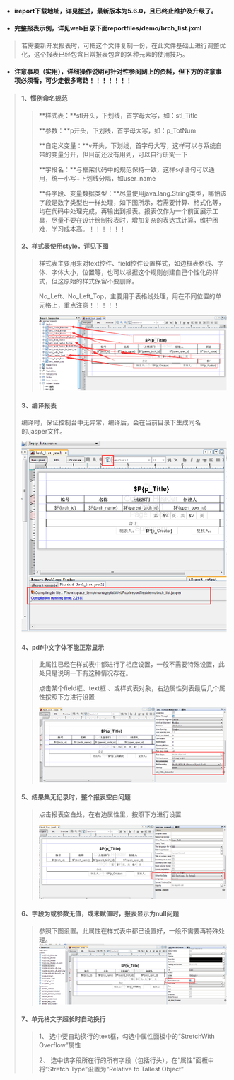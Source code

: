 * #### ireport下载地址，详见[概述](/README.md)，最新版本为5.6.0，且已终止维护及升级了。
* #### 完整报表示例，详见web目录下面reportfiles/demo/brch\_list.jxml

> 若需要新开发报表时，可把这个文件复制一份，在此文件基础上进行调整优化，这个报表已经包含日常报表包含的各种元素的使用技巧。

* #### 注意事项（实用），详细操作说明可针对性参阅网上的资料，但下方的注意事项必须看，可少走很多弯路！！！！！！！

> #### 1、惯例命名规范
>
> > **样式表：**stl开头，下划线，首字母大写，如：stl\_Title
> >
> > **参数：**p开头，下划线，首字母大写，如：p\_TotNum
> >
> > **自定义变量：**v开头，下划线，首字母大写，这样可以与系统自带的变量分开，但目前还没有用到，可以自行研究一下
> >
> > **字段名：**与框架代码中的规范保持一致，这样sql语句可以通用，统一小写+下划线分隔，如user\_name
> >
> > **各字段、变量数据类型：**尽量使用java.lang.String类型，哪怕该字段是数字类型也一样处理，如下图所示，若需要计算、格式化等，均在代码中处理完成，再输出到报表。报表仅作为一个前面展示工具，尽量不要在设计绘制报表时，增加复杂的表达式计算，维护困难，学习成本高。！！！！！！
>
> #### 2、样式表使用style，详见下图
>
> > 样式表主要用来对text控件、field控件设置样式，如边框表格线、字体、字体大小，位置等，也可以根据这个规则创建自己个性化的样式，但这原始的样式保留不要删除。
> >
> > No\_Left、No\_Left\_Top，主要用于表格线处理，用在不同位置的单元格上，重点注意！！！！！
> >
> > ![](/assets/ireport_04.png)
>
> #### 3、编译报表
>
> 编译时，保证控制台中无异常，编译后，会在当前目录下生成同名的.jasper文件。
>
> ![](/assets/ireport_08.png)
>
> #### 4、pdf中文字体不能正常显示
>
> > 此属性已经在样式表中都进行了相应设置，一般不需要特殊设置，此处只是说明一下有这种情况存在。
> >
> > 点击某个field框、text框 、或样式表对象，右边属性列表最后几个属性按照下方进行设置
> >
> > ![](/assets/ireport_06.png)
>
> #### 5、结果集无记录时，整个报表空白问题
>
> > 点击报表空白处，在右边属性里，按照下方进行设置
> >
> > ![](/assets/ireport_09.png)
>
> #### 6、字段为或参数无值，或未赋值时，报表显示为null问题
>
> > 参照下图设置。此属性在样式表中都已设置好，一般不需要再特殊处理。![](/assets/ireport_10.png)
>
> #### 7、单元格文字超长时自动换行
>
> > 1、  选中要自动换行的text框，勾选中属性面板中的“StretchWith Overflow”属性
> >
> > 2、  选中该字段所在行的所有字段（包括行头），在“属性”面板中将“Stretch Type”设置为“Relative to Tallest Object”



